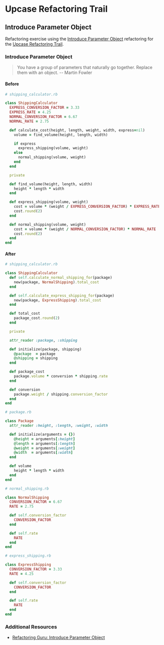 # Upcase Refactoring Trail

## Introduce Parameter Object

Refactoring exercise using the [Introduce Parameter Object](https://refactoring.com/catalog/introduceParameterObject.html) refactoring for the [Upcase Refactoring Trail](https://thoughtbot.com/upcase/refactoring).

### Introduce Parameter Object

> You have a group of parameters that naturally go together. Replace them with an object. -- Martin Fowler

#### Before

```ruby
# shipping_calculator.rb

class ShippingCalculator
  EXPRESS_CONVERSION_FACTOR = 3.33
  EXPRESS_RATE = 4.25
  NORMAL_CONVERSION_FACTOR = 6.67
  NORMAL_RATE = 2.75

  def calculate_cost(height, length, weight, width, express=nil)
    volume = find_volume(height, length, width)

    if express
      express_shipping(volume, weight)
    else
      normal_shipping(volume, weight)
    end
  end

  private

  def find_volume(height, length, width)
    height * length * width
  end

  def express_shipping(volume, weight)
    cost = volume * (weight / EXPRESS_CONVERSION_FACTOR) * EXPRESS_RATE
    cost.round(2)
  end

  def normal_shipping(volume, weight)
    cost = volume * (weight / NORMAL_CONVERSION_FACTOR) * NORMAL_RATE
    cost.round(2)
  end
end
```

#### After

```ruby
# shipping_calculator.rb

class ShippingCalculator
  def self.calculate_normal_shipping_for(package)
    new(package, NormalShipping).total_cost
  end

  def self.calculate_express_shipping_for(package)
    new(package, ExpressShipping).total_cost
  end

  def total_cost
    package_cost.round(2)
  end

  private

  attr_reader :package, :shipping

  def initialize(package, shipping)
    @package  = package
    @shipping = shipping
  end

  def package_cost
    package.volume * conversion * shipping.rate
  end

  def conversion
    package.weight / shipping.conversion_factor
  end
end
```

```ruby
# package.rb

class Package
  attr_reader :height, :length, :weight, :width

  def initialize(arguments = {})
    @height = arguments[:height]
    @length = arguments[:length]
    @weight = arguments[:weight]
    @width  = arguments[:width]
  end

  def volume
    height * length * width
  end
end
```

```ruby
# normal_shipping.rb

class NormalShipping
  CONVERSION_FACTOR = 6.67
  RATE = 2.75

  def self.conversion_factor
    CONVERSION_FACTOR
  end

  def self.rate
    RATE
  end
end
```

```ruby
# express_shipping.rb

class ExpressShipping
  CONVERSION_FACTOR = 3.33
  RATE = 4.25

  def self.conversion_factor
    CONVERSION_FACTOR
  end

  def self.rate
    RATE
  end
end
```

### Additional Resources

- [Refactoring Guru: Introduce Parameter Object](https://refactoring.guru/introduce-parameter-object)
